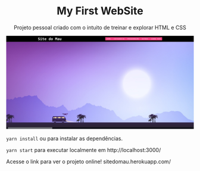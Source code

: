 <h1 align="center">My First WebSite</h1>

<p align="center">
Projeto pessoal criado com o intuito de treinar e explorar HTML e CSS </p>
 
<a>
 <img src="./fotos/SitedoMau.jpg">
</a>

<p><code>yarn install</code> ou para instalar as dependências.</p>
<p><code>yarn start</code> para executar localmente em http://localhost:3000/</p>


<p>Acesse o link para ver o projeto online! sitedomau.herokuapp.com/</p>
